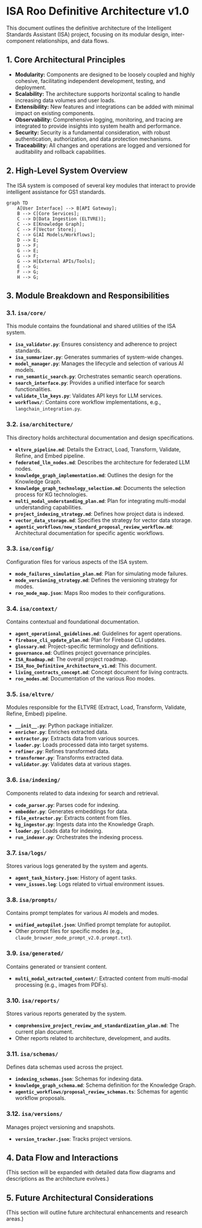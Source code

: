 # ISA Roo Definitive Architecture v1.0

This document outlines the definitive architecture of the Intelligent Standards Assistant (ISA) project, focusing on its modular design, inter-component relationships, and data flows.

## 1. Core Architectural Principles

*   **Modularity:** Components are designed to be loosely coupled and highly cohesive, facilitating independent development, testing, and deployment.
*   **Scalability:** The architecture supports horizontal scaling to handle increasing data volumes and user loads.
*   **Extensibility:** New features and integrations can be added with minimal impact on existing components.
*   **Observability:** Comprehensive logging, monitoring, and tracing are integrated to provide insights into system health and performance.
*   **Security:** Security is a fundamental consideration, with robust authentication, authorization, and data protection mechanisms.
*   **Traceability:** All changes and operations are logged and versioned for auditability and rollback capabilities.

## 2. High-Level System Overview

The ISA system is composed of several key modules that interact to provide intelligent assistance for GS1 standards.

```mermaid
graph TD
    A[User Interface] --> B[API Gateway];
    B --> C[Core Services];
    C --> D[Data Ingestion (ELTVRE)];
    C --> E[Knowledge Graph];
    C --> F[Vector Store];
    C --> G[AI Models/Workflows];
    D --> E;
    D --> F;
    G --> E;
    G --> F;
    G --> H[External APIs/Tools];
    E --> G;
    F --> G;
    H --> G;
```

## 3. Module Breakdown and Responsibilities

### 3.1. `isa/core/`

This module contains the foundational and shared utilities of the ISA system.

*   **`isa_validator.py`**: Ensures consistency and adherence to project standards.
*   **`isa_summarizer.py`**: Generates summaries of system-wide changes.
*   **`model_manager.py`**: Manages the lifecycle and selection of various AI models.
*   **`run_semantic_search.py`**: Orchestrates semantic search operations.
*   **`search_interface.py`**: Provides a unified interface for search functionalities.
*   **`validate_llm_keys.py`**: Validates API keys for LLM services.
*   **`workflows/`**: Contains core workflow implementations, e.g., `langchain_integration.py`.

### 3.2. `isa/architecture/`

This directory holds architectural documentation and design specifications.

*   **`eltvre_pipeline.md`**: Details the Extract, Load, Transform, Validate, Refine, and Embed pipeline.
*   **`federated_llm_nodes.md`**: Describes the architecture for federated LLM nodes.
*   **`knowledge_graph_implementation.md`**: Outlines the design for the Knowledge Graph.
*   **`knowledge_graph_technology_selection.md`**: Documents the selection process for KG technologies.
*   **`multi_modal_understanding_plan.md`**: Plan for integrating multi-modal understanding capabilities.
*   **`project_indexing_strategy.md`**: Defines how project data is indexed.
*   **`vector_data_storage.md`**: Specifies the strategy for vector data storage.
*   **`agentic_workflows/new_standard_proposal_review_workflow.md`**: Architectural documentation for specific agentic workflows.

### 3.3. `isa/config/`

Configuration files for various aspects of the ISA system.

*   **`mode_failures_simulation_plan.md`**: Plan for simulating mode failures.
*   **`mode_versioning_strategy.md`**: Defines the versioning strategy for modes.
*   **`roo_mode_map.json`**: Maps Roo modes to their configurations.

### 3.4. `isa/context/`

Contains contextual and foundational documentation.

*   **`agent_operational_guidelines.md`**: Guidelines for agent operations.
*   **`firebase_cli_update_plan.md`**: Plan for Firebase CLI updates.
*   **`glossary.md`**: Project-specific terminology and definitions.
*   **`governance.md`**: Outlines project governance principles.
*   **`ISA_Roadmap.md`**: The overall project roadmap.
*   **`ISA_Roo_Definitive_Architecture_v1.md`**: This document.
*   **`living_contracts_concept.md`**: Concept document for living contracts.
*   **`roo_modes.md`**: Documentation of the various Roo modes.

### 3.5. `isa/eltvre/`

Modules responsible for the ELTVRE (Extract, Load, Transform, Validate, Refine, Embed) pipeline.

*   **`__init__.py`**: Python package initializer.
*   **`enricher.py`**: Enriches extracted data.
*   **`extractor.py`**: Extracts data from various sources.
*   **`loader.py`**: Loads processed data into target systems.
*   **`refiner.py`**: Refines transformed data.
*   **`transformer.py`**: Transforms extracted data.
*   **`validator.py`**: Validates data at various stages.

### 3.6. `isa/indexing/`

Components related to data indexing for search and retrieval.

*   **`code_parser.py`**: Parses code for indexing.
*   **`embedder.py`**: Generates embeddings for data.
*   **`file_extractor.py`**: Extracts content from files.
*   **`kg_ingestor.py`**: Ingests data into the Knowledge Graph.
*   **`loader.py`**: Loads data for indexing.
*   **`run_indexer.py`**: Orchestrates the indexing process.

### 3.7. `isa/logs/`

Stores various logs generated by the system and agents.

*   **`agent_task_history.json`**: History of agent tasks.
*   **`venv_issues.log`**: Logs related to virtual environment issues.

### 3.8. `isa/prompts/`

Contains prompt templates for various AI models and modes.

*   **`unified_autopilot.json`**: Unified prompt template for autopilot.
*   Other prompt files for specific modes (e.g., `claude_browser_mode_prompt_v2.0.prompt.txt`).

### 3.9. `isa/generated/`

Contains generated or transient content.

*   **`multi_modal_extracted_content/`**: Extracted content from multi-modal processing (e.g., images from PDFs).

### 3.10. `isa/reports/`

Stores various reports generated by the system.

*   **`comprehensive_project_review_and_standardization_plan.md`**: The current plan document.
*   Other reports related to architecture, development, and audits.

### 3.11. `isa/schemas/`

Defines data schemas used across the project.

*   **`indexing_schemas.json`**: Schemas for indexing data.
*   **`knowledge_graph_schema.md`**: Schema definition for the Knowledge Graph.
*   **`agentic_workflows/proposal_review_schemas.ts`**: Schemas for agentic workflow proposals.

### 3.12. `isa/versions/`

Manages project versioning and snapshots.

*   **`version_tracker.json`**: Tracks project versions.

## 4. Data Flow and Interactions

(This section will be expanded with detailed data flow diagrams and descriptions as the architecture evolves.)

## 5. Future Architectural Considerations

(This section will outline future architectural enhancements and research areas.)